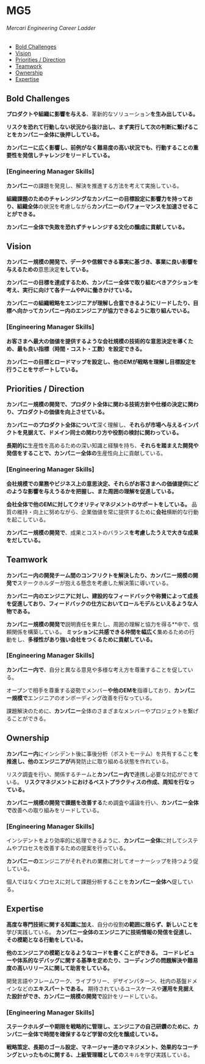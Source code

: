 # MG5
###### Mercari Engineering Career Ladder

 * [Bold Challenges](#bold-challenges)
 * [Vision](#vision)
 * [Priorities / Direction](#priorities--direction)
 * [Teamwork](#teamwork)
 * [Ownership](#ownership)
 * [Expertise](#expertise)

## Bold Challenges
**プロダクトや組織に影響を与える**、革新的なソリューション**を生み出している。**

**リスクを恐れて行動しない状況から抜け出し、まず実行して次の判断に繋げることをカンパニー全体に後押ししている。**

**カンパニーに広く影響し、前例がなく難易度の高い状況でも、行動することの重要性を発信しチャレンジをリードしている。**

### [Engineering Manager Skills]

**カンパニー**の課題を発見し、解決を推進する方法を考えて実施している。

**組織課題のためのチャレンジングなカンパニーの目標設定に影響力を持っており、組織全体**の状況を考慮しながら**カンパニーのパフォーマンスを加速させることができる。**

**カンパニー全体で失敗を恐れずチャレンジする文化の醸成に貢献している。**


## Vision
**カンパニー規模の開発で、データや信頼できる事実に基づき、事業に良い影響を与えるための**意思決定**をしている。**

**カンパニーの目標を達成するため、カンパニー全体で取り組むべきアクションを考え、実行に向けて各チームやPJに働きかけている。**

**カンパニーの組織戦略をエンジニアが理解し合意できるようにリードしたり、目標へ向かってカンパニー内のエンジニアが協力できるように取り組んでいる。**

### [Engineering Manager Skills]

**お客さまへ最大の価値を提供するような会社規模の技術的な意思決定を導くため、最も良い指標（時間・コスト・工数）を設定できる。**

**カンパニーの目標とロードマップを設定し、他のEMが戦略を理解し目標設定を行うことをサポートしている。**


## Priorities / Direction
**カンパニー規模の開発で、プロダクト全体に関わる技術方針や仕様の決定に関わり、プロダクトの価値を向上させている。**

**カンパニーのプロダクト全体について**深く理解し、**それらが市場へ与えるインパクトを見据えて、ドメイン同士の関わり方や役割の検討に関わっている。**

**長期的に**生産性を高めるための深い知識と経験を持ち、**それらを踏まえた開発や発信をすることで、カンパニー全体の**生産性向上に貢献している。

### [Engineering Manager Skills]

**会社規模での業務やビジネス上の意思決定、それらがお客さまへの価値提供にどのような影響を与えうるかを把握し、また周囲の理解を促進している。**

**会社全体で他のEMに対してクオリティマネジメントのサポートをしている。**
品質の維持・向上に努めながら、企業価値を常に提供するために**会社**横断的な行動を起こしている。

**カンパニー規模の開発で**、成果とコストのバランス**を考慮したうえで大きな成果をだしている。**


## Teamwork
**カンパニー内の開発チーム間のコンフリクトを解決したり、カンパニー規模の開発で**ステークホルダーが抱える懸念を考慮した解決策に導いている。

**カンパニー内のエンジニアに対し、建設的なフィードバックや称賛によって成長を促進しており、フィードバックの仕方においてロールモデルといえるような人物である。**

**カンパニー規模の開発で**説明責任を果たし、周囲の理解と協力を得る**中で、信頼関係を構築している。
**ミッションに共感できる仲間を幅広く**集めるための行動をし、**多様性があり強い会社をつくるために貢献している。**

### [Engineering Manager Skills]

**カンパニー内で**、自分と異なる意見や多様な考え方を尊重することを促している。

オープンで相手を尊重する姿勢でメンバー**や他のEMを**指導しており、**カンパニー規模で**エンジニアのオンボーディング改善を行なっている。

課題解決のために、**カンパニー**全体のさまざまなメンバーやプロジェクトを繋げることができる。


## Ownership
**カンパニー内**にインシデント後に事後分析（ポストモーテム）を共有すること**を推進し、他のエンジニアが**再発防止に取り組める状態を作れている。

リスク調査を行い、関係するチームと**カンパニー内で**連携し必要な対応ができている。
**リスクマネジメントにおけるベストプラクティスの作成、周知を行なっている。**

**カンパニー規模の開発で課題を改善する**ため調査や議論を行い、**カンパニー全体で**改善への取り組みをリードしている。

### [Engineering Manager Skills]

インシデントをより効率的に処理できるように、**カンパニー全体**に対してシステムやプロセスを改善するための提案を行っている。

**カンパニーの**エンジニアがそれぞれの業務に対してオーナーシップを持つよう促している。

個人ではなくプロセスに対して課題分析することを**カンパニー全体へ**促している。


## Expertise
**高度な専門技術に関する知識に加え**、自分の役割**の範囲に限らず、新しいことを**学び実践している。
**カンパニー全体のエンジニアに技術情報の発信を促進し、その模範となる行動をしている。**

**他のエンジニアの模範となるようなコードを書くことができる。**
**コードレビューや体系的なデバッグに関する基準を定めたり、コーディングの問題解決や難易度の高いリリースに関して助言をしている。**

開発言語やフレームワーク、ライブラリー、デザインパターン、社内の基盤ドメインなどの**エキスパートである。**
期待されているユースケースや**運用を見据えた設計ができ、カンパニー規模の開発で**設計をリードしている。

### [Engineering Manager Skills]

**ステークホルダーや期限を戦略的に管理し、エンジニアの自己研鑽のために、カンパニー全体で時間を確保するなど学習の文化を醸成している。**

**戦略策定、長期のゴール設定、マネージャー達のマネジメント、効果的なコーチングといったものに関する、上級管理職としての**スキルを学び実践している。


